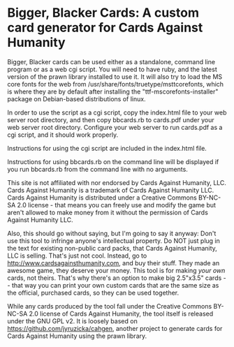 # Bigger, Blacker Cards: A custom card generator for Cards Against Humanity

Bigger, Blacker cards can be used either as a standalone, command line program or as a web cgi script. You will need to have ruby, and the latest version of the prawn library installed to use it. It will also try to load the MS core fonts for the web from /usr/share/fonts/truetype/msttcorefonts, which is where they are by default after installing the "ttf-mscorefonts-installer" package on Debian-based distributions of linux.

In order to use the script as a cgi script, copy the index.html file to your web server root directory, and then copy bbcards.rb to cards.pdf under your web server root directory. Configure your web server to run cards.pdf as a cgi script, and it should work properly.

Instructions for using the cgi script are included in the index.html file.

Instructions for using bbcards.rb on the command line will be displayed if you run bbcards.rb from the command line with no arguments.

This site is not affiliated with nor endorsed by Cards Against Humanity, LLC. Cards Against Humanity is a trademark of Cards Against Humanity LLC. Cards Against Humanity is distributed under a Creative Commons BY-NC-SA 2.0 license - that means you can freely use and modify the game but aren't allowed to make money from it without the permission of Cards Against Humanity LLC.

Also, this should go without saying, but I'm going to say it anyway: Don't use this tool to infringe anyone's intellectual property. Do NOT just plug in the text for existing non-public card packs, that Cards Against Humanity, LLC is selling. That's just not cool. Instead, go to http://www.cardsagainsthumanity.com, and buy their stuff. They made an awesome game, they deserve your money. This tool is for making *your own* cards, not theirs. That's why there's an option to make big 2.5"x3.5" cards -- that way you can print your own custom cards that are the same size as the official, purchased cards, so they can be used together.

While any cards produced by the tool fall under the Creative Commons BY-NC-SA 2.0 license of Cards Against Humanity, the tool itself is released under the GNU GPL v2. It is loosely based on https://github.com/jyruzicka/cahgen, another project to generate cards for Cards Against Humanity using the prawn library.

